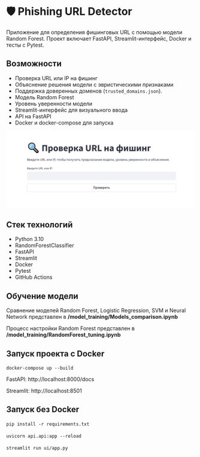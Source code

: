 # 🛡️ Phishing URL Detector
Приложение для определения фишинговых URL с помощью модели Random Forest. Проект включает FastAPI, Streamlit-интерфейс, Docker и тесты с Pytest.

## Возможности
* Проверка URL или IP на фишинг
* Объяснение решения модели с эвристическими признаками
* Поддержка доверенных доменов (`trusted_domains.json`).
* Модель Random Forest
* Уровень уверенности модели
* Streamlit-интерфейс для визуального ввода
* API на FastAPI
* Docker и docker-compose для запуска

![Streamlit-интерфейс](screenshots/streamlit.png)

## Стек технологий
* Python 3.10
* RandomForestClassifier
* FastAPI
* Streamlit
* Docker
* Pytest
* GitHub Actions

## Обучение модели
Сравнение моделей Random Forest, Logistic Regression, SVM и Neural Network представлен в **/model_training/Models_comparison.ipynb**


Процесс настройки Random Forest представлен в **/model_training/RandomForest_tuning.ipynb**

## Запуск проекта c Docker
```
docker-compose up --build
```
FastAPI: http://localhost:8000/docs

Streamlit: http://localhost:8501

## Запуск без Docker
```
pip install -r requirements.txt

uvicorn api.api:app --reload

streamlit run ui/app.py
```
